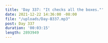 ```yaml
---
title: 'Day 337: "It checks all the boxes."'
date: 2021-12-22 14:36:00 -08:00
file: "/uploads/Day-B337.mp3"
post: Day 337
duration: '00:03:15'
length: 2893949
---
```


